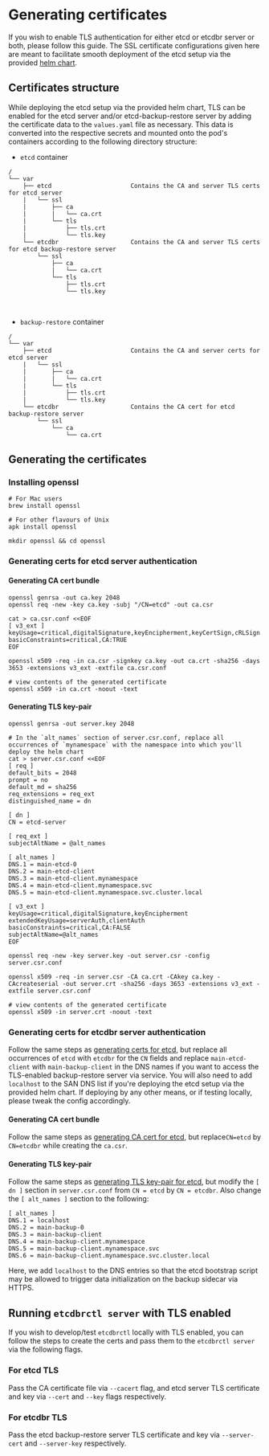 # Generating certificates

If you wish to enable TLS authentication for either etcd or etcdbr server or both, please follow this guide. The SSL certificate configurations given here are meant to facilitate smooth deployment of the etcd setup via the provided [helm chart](../../chart/etcd-backup-restore).

## Certificates structure

While deploying the etcd setup via the provided helm chart, TLS can be enabled for the etcd server and/or etcd-backup-restore server by adding the certificate data to the `values.yaml` file as necessary. This data is converted into the respective secrets and mounted onto the pod's containers according to the following directory structure:

- `etcd` container

```console
/
└── var
    ├── etcd                      Contains the CA and server TLS certs for etcd server
    |   └── ssl
    |       ├── ca
    |       |   └── ca.crt
    |       └── tls
    |           ├── tls.crt
    |           └── tls.key
    └── etcdbr                    Contains the CA and server TLS certs for etcd backup-restore server
        └── ssl
            ├── ca
            |   └── ca.crt
            └── tls
                ├── tls.crt
                └── tls.key
```

<br>

- `backup-restore` container

```console
/
└── var
    ├── etcd                      Contains the CA and server certs for etcd server
    |   └── ssl
    |       ├── ca
    |       |   └── ca.crt
    |       └── tls
    |           ├── tls.crt
    |           └── tls.key
    └── etcdbr                    Contains the CA cert for etcd backup-restore server
        └── ssl
            └── ca
                └── ca.crt
```

## Generating the certificates

### Installing openssl

```console
# For Mac users
brew install openssl

# For other flavours of Unix
apk install openssl

mkdir openssl && cd openssl
```

### Generating certs for etcd server authentication

#### Generating CA cert bundle

```console
openssl genrsa -out ca.key 2048
openssl req -new -key ca.key -subj "/CN=etcd" -out ca.csr

cat > ca.csr.conf <<EOF
[ v3_ext ]
keyUsage=critical,digitalSignature,keyEncipherment,keyCertSign,cRLSign
basicConstraints=critical,CA:TRUE
EOF

openssl x509 -req -in ca.csr -signkey ca.key -out ca.crt -sha256 -days 3653 -extensions v3_ext -extfile ca.csr.conf

# view contents of the generated certificate
openssl x509 -in ca.crt -noout -text
```

#### Generating TLS key-pair

```console
openssl genrsa -out server.key 2048

# In the `alt_names` section of server.csr.conf, replace all occurrences of `mynamespace` with the namespace into which you'll deploy the helm chart
cat > server.csr.conf <<EOF
[ req ]
default_bits = 2048
prompt = no
default_md = sha256
req_extensions = req_ext
distinguished_name = dn

[ dn ]
CN = etcd-server

[ req_ext ]
subjectAltName = @alt_names

[ alt_names ]
DNS.1 = main-etcd-0
DNS.2 = main-etcd-client
DNS.3 = main-etcd-client.mynamespace
DNS.4 = main-etcd-client.mynamespace.svc
DNS.5 = main-etcd-client.mynamespace.svc.cluster.local

[ v3_ext ]
keyUsage=critical,digitalSignature,keyEncipherment
extendedKeyUsage=serverAuth,clientAuth
basicConstraints=critical,CA:FALSE
subjectAltName=@alt_names
EOF

openssl req -new -key server.key -out server.csr -config server.csr.conf

openssl x509 -req -in server.csr -CA ca.crt -CAkey ca.key -CAcreateserial -out server.crt -sha256 -days 3653 -extensions v3_ext -extfile server.csr.conf

# view contents of the generated certificate
openssl x509 -in server.crt -noout -text
```

### Generating certs for etcdbr server authentication

Follow the same steps as [generating certs for etcd](#generating-certs-for-etcd-server-authentication), but replace all occurrences of `etcd` with `etcdbr` for the `CN` fields and replace `main-etcd-client` with `main-backup-client` in the DNS names if you want to access the TLS-enabled backup-restore server via service. You will also need to add `localhost` to the SAN DNS list if you're deploying the etcd setup via the provided helm chart. If deploying by any other means, or if testing locally, please tweak the config accordingly.

#### Generating CA cert bundle

Follow the same steps as [generating CA cert for etcd](#generating-CA-cert-bundle), but replace`CN=etcd` by `CN=etcdbr` while creating the `ca.csr`.

#### Generating TLS key-pair

Follow the same steps as [generating TLS key-pair for etcd](#generating-tls-key-pair), but modify the `[ dn ]` section in `server.csr.conf` from `CN = etcd` by `CN = etcdbr`. Also change the `[ alt_names ]` section to the following:

```console
[ alt_names ]
DNS.1 = localhost
DNS.2 = main-backup-0
DNS.3 = main-backup-client
DNS.4 = main-backup-client.mynamespace
DNS.5 = main-backup-client.mynamespace.svc
DNS.6 = main-backup-client.mynamespace.svc.cluster.local
```

Here, we add `localhost` to the DNS entries so that the etcd bootstrap script may be allowed to trigger data initialization on the backup sidecar via HTTPS.

## Running `etcdbrctl server` with TLS enabled

If you wish to develop/test `etcdbrctl` locally with TLS enabled, you can follow the steps to create the certs and pass them to the `etcdbrctl server` via the following flags.

### For etcd TLS

Pass the CA certificate file via `--cacert` flag, and etcd server TLS certificate and key via `--cert` and `--key` flags respectively.

### For etcdbr TLS

Pass the etcd backup-restore server TLS certificate and key via `--server-cert` and `--server-key` respectively.
